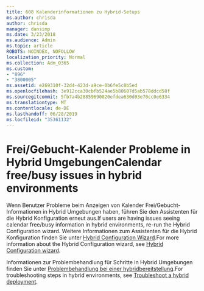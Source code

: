 ```yaml
---
title: 608 Kalenderinformationen zu Hybrid-Setups
ms.author: chrisda
author: chrisda
manager: dansimp
ms.date: 3/23/2018
ms.audience: Admin
ms.topic: article
ROBOTS: NOINDEX, NOFOLLOW
localization_priority: Normal
ms.collection: Adm_O365
ms.custom:
- "896"
- "3800005"
ms.assetid: e269310f-32d4-423d-a9ce-0b6fe5c8b5ed
ms.openlocfilehash: 3e912cca30cbfb524ae5b80607d5ab578ddcd58f
ms.sourcegitcommit: 5fb7a4b28859690020efdea630d03e70cc0e6334
ms.translationtype: MT
ms.contentlocale: de-DE
ms.lasthandoff: 06/28/2019
ms.locfileid: "35361132"
---
```

# <a name="calendar-freebusy-issues-in-hybrid-environments"></a><span data-ttu-id="0ef3c-102">Frei/Gebucht-Kalender Probleme in Hybrid Umgebungen</span><span class="sxs-lookup"><span data-stu-id="0ef3c-102">Calendar free/busy issues in hybrid environments</span></span>

<span data-ttu-id="0ef3c-103">Wenn Benutzer Probleme beim Anzeigen von Kalender Frei/Gebucht-Informationen in Hybrid Umgebungen haben, führen Sie den Assistenten für die Hybrid Konfiguration erneut aus.</span><span class="sxs-lookup"><span data-stu-id="0ef3c-103">If users are having issues seeing calendar free/busy information in hybrid environments, re-run the Hybrid Configuration wizard.</span></span> <span data-ttu-id="0ef3c-104">Weitere Informationen zum Assistenten für die Hybrid Konfiguration finden Sie unter [Hybrid Configuration Wizard](https://go.microsoft.com/fwlink/p/?linkid=528149).</span><span class="sxs-lookup"><span data-stu-id="0ef3c-104">For more information about the Hybrid Configuration wizard, see [Hybrid Configuration wizard](https://go.microsoft.com/fwlink/p/?linkid=528149).</span></span>

<span data-ttu-id="0ef3c-105">Informationen zur Problembehandlung für Schritte in Hybrid Umgebungen finden Sie unter [Problembehandlung bei einer hybridbereitstellung](https://technet.microsoft.com/library/jj659053.aspx).</span><span class="sxs-lookup"><span data-stu-id="0ef3c-105">For troubleshooting steps in hybrid environments, see [Troubleshoot a hybrid deployment](https://technet.microsoft.com/library/jj659053.aspx).</span></span>
